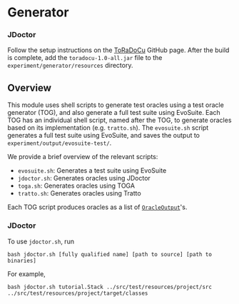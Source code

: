 # Generator

### JDoctor

Follow the setup instructions on the [ToRaDoCu](https://github.com/albertogoffi/toradocu) GitHub page. After the build is complete, add the `toradocu-1.0-all.jar` file to the `experiment/generator/resources` directory.

## Overview

This module uses shell scripts to generate test oracles using a test oracle generator (TOG), and also generate a full test suite using EvoSuite. Each TOG has an individual shell script, named after the TOG, to generate oracles based on its implementation (e.g. `tratto.sh`). The `evosuite.sh` script generates a full test suite using EvoSuite, and saves the output to `experiment/output/evosuite-test/`.

We provide a brief overview of the relevant scripts:

- `evosuite.sh`: Generates a test suite using EvoSuite 
- `jdoctor.sh`: Generates oracles using JDoctor
- `toga.sh`: Generates oracles using TOGA
- `tratto.sh`: Generates oracles using Tratto

Each TOG script produces oracles as a list of [`OracleOutput`](../src/main/java/OracleOutput.java)'s.

### JDoctor

To use `jdoctor.sh`, run

```shell
bash jdoctor.sh [fully qualified name] [path to source] [path to binaries]
```

For example,

```shell
bash jdoctor.sh tutorial.Stack ../src/test/resources/project/src ../src/test/resources/project/target/classes
```
